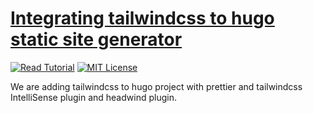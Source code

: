 # [Integrating tailwindcss to hugo static site generator](https://apoorv.blog/tailwindcss-postcss-hugo/)

[![Read Tutorial](https://badgen.now.sh/badge/Read/Tutorial/purple)](https://apoorv.blog/nextjs-fargate-codepipline-cdk/)
[![MIT License](https://badgen.now.sh/badge/License/MIT/blue)](https://github.com/apoorvmote/hugo-tailwindcss/blob/master/License.md)

We are adding tailwindcss to hugo project with prettier and tailwindcss IntelliSense plugin and headwind plugin.